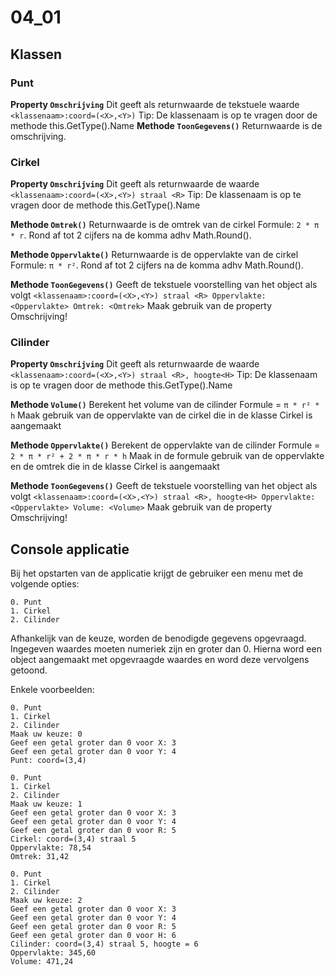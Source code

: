 # 04_01

## Klassen

### Punt
**Property `Omschrijving`**
Dit geeft als returnwaarde de tekstuele waarde `<klassenaam>:coord=(<X>,<Y>)` Tip: De klassenaam is op te vragen door de methode this.GetType().Name
**Methode `ToonGegevens()`**
Returnwaarde is de omschrijving.

### Cirkel
**Property `Omschrijving`**
Dit geeft als returnwaarde de waarde
`<klassenaam>:coord=(<X>,<Y>) straal <R>`
Tip: De klassenaam is op te vragen door de methode this.GetType().Name

**Methode `Omtrek()`**
Returnwaarde is de omtrek van de cirkel
Formule: `2 * π * r`. Rond af tot 2 cijfers na de komma adhv Math.Round().

**Methode `Oppervlakte()`**
Returnwaarde is de oppervlakte van de cirkel
Formule: `π * r²`. Rond af tot 2 cijfers na de komma adhv Math.Round().

**Methode `ToonGegevens()`**
Geeft de tekstuele voorstelling van het object als volgt
`<klassenaam>:coord=(<X>,<Y>) straal <R>
Oppervlakte: <Oppervlakte>
Omtrek: <Omtrek>`
Maak gebruik van de property Omschrijving!

### Cilinder
**Property `Omschrijving`**
Dit geeft als returnwaarde de waarde
`<klassenaam>:coord=(<X>,<Y>) straal <R>, hoogte<H>`
Tip: De klassenaam is op te vragen door de methode this.GetType().Name

**Methode `Volume()`**
Berekent het volume van de cilinder
Formule = `π * r² * h`
Maak gebruik van de oppervlakte van de cirkel die in de klasse Cirkel is aangemaakt

**Methode `Oppervlakte()`**
Berekent de oppervlakte van de cilinder
Formule = `2 * π * r² + 2 * π * r * h`
Maak in de formule gebruik van de oppervlakte en de omtrek die in de klasse Cirkel is aangemaakt

**Methode `ToonGegevens()`**
Geeft de tekstuele voorstelling van het object als volgt
`<klassenaam>:coord=(<X>,<Y>) straal <R>, hoogte<H>
Oppervlakte: <Oppervlakte>
Volume: <Volume>`
Maak gebruik van de property Omschrijving!

## Console applicatie
Bij het opstarten van de applicatie krijgt de gebruiker een menu met de volgende opties:
```
0. Punt
1. Cirkel
2. Cilinder
```

Afhankelijk van de keuze, worden de benodigde gegevens opgevraagd. Ingegeven waardes moeten numeriek zijn en groter dan 0. Hierna word een object aangemaakt met opgevraagde waardes en word deze vervolgens getoond.

Enkele voorbeelden:
```
0. Punt
1. Cirkel
2. Cilinder
Maak uw keuze: 0
Geef een getal groter dan 0 voor X: 3
Geef een getal groter dan 0 voor Y: 4
Punt: coord=(3,4)
```

```
0. Punt
1. Cirkel
2. Cilinder
Maak uw keuze: 1
Geef een getal groter dan 0 voor X: 3
Geef een getal groter dan 0 voor Y: 4
Geef een getal groter dan 0 voor R: 5
Cirkel: coord=(3,4) straal 5
Oppervlakte: 78,54
Omtrek: 31,42
```

```
0. Punt
1. Cirkel
2. Cilinder
Maak uw keuze: 2
Geef een getal groter dan 0 voor X: 3
Geef een getal groter dan 0 voor Y: 4
Geef een getal groter dan 0 voor R: 5
Geef een getal groter dan 0 voor H: 6
Cilinder: coord=(3,4) straal 5, hoogte = 6
Oppervlakte: 345,60
Volume: 471,24
```